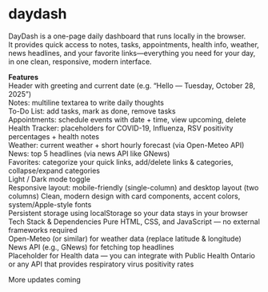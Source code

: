 # daydash
DayDash is a one-page daily dashboard that runs locally in the browser.<br>
It provides quick access to notes, tasks, appointments, health info, weather, news headlines, and your favorite links—everything you need for your day, in one clean, responsive, modern interface.

<b>Features</b><br>
Header with greeting and current date (e.g. “Hello — Tuesday, October 28, 2025”)<br>
Notes: multiline textarea to write daily thoughts<br>
To-Do List: add tasks, mark as done, remove tasks<br>
Appointments: schedule events with date + time, view upcoming, delete<br>
Health Tracker: placeholders for COVID-19, Influenza, RSV positivity percentages + health notes<br>
Weather: current weather + short hourly forecast (via Open-Meteo API)<br>
News: top 5 headlines (via news API like GNews)<br>
Favorites: categorize your quick links, add/delete links & categories, collapse/expand categories<br>
Light / Dark mode toggle<br>
Responsive layout: mobile-friendly (single-column) and desktop layout (two columns)
Clean, modern design with card components, accent colors, system/Apple-style fonts<br>
Persistent storage using localStorage so your data stays in your browser<br>
Tech Stack & Dependencies
Pure HTML, CSS, and JavaScript — no external frameworks required<br>
Open-Meteo (or similar) for weather data (replace latitude & longitude)<br>
News API (e.g., GNews) for fetching top headlines<br>
Placeholder for Health data — you can integrate with Public Health Ontario or any API that provides respiratory virus positivity rates<br>

More updates coming

